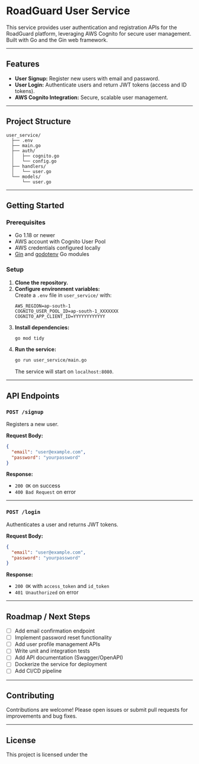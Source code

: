 # RoadGuard User Service

This service provides user authentication and registration APIs for the RoadGuard platform, leveraging AWS Cognito for secure user management. Built with Go and the Gin web framework.

---

## Features

- **User Signup:** Register new users with email and password.
- **User Login:** Authenticate users and return JWT tokens (access and ID tokens).
- **AWS Cognito Integration:** Secure, scalable user management.

---

## Project Structure

```
user_service/
  ├── .env
  ├── main.go
  ├── auth/
  │   ├── cognito.go
  │   └── config.go
  ├── handlers/
  │   └── user.go
  └── models/
      └── user.go
```

---

## Getting Started

### Prerequisites

- Go 1.18 or newer
- AWS account with Cognito User Pool
- AWS credentials configured locally
- [Gin](https://github.com/gin-gonic/gin) and [godotenv](https://github.com/joho/godotenv) Go modules

### Setup

1. **Clone the repository.**
2. **Configure environment variables:**  
   Create a `.env` file in `user_service/` with:
   ```
   AWS_REGION=ap-south-1
   COGNITO_USER_POOL_ID=ap-south-1_XXXXXXX
   COGNITO_APP_CLIENT_ID=YYYYYYYYYYYY
   ```
3. **Install dependencies:**
   ```sh
   go mod tidy
   ```
4. **Run the service:**
   ```sh
   go run user_service/main.go
   ```
   The service will start on `localhost:8080`.

---

## API Endpoints

### `POST /signup`

Registers a new user.

**Request Body:**
```json
{
  "email": "user@example.com",
  "password": "yourpassword"
}
```

**Response:**
- `200 OK` on success
- `400 Bad Request` on error

---

### `POST /login`

Authenticates a user and returns JWT tokens.

**Request Body:**
```json
{
  "email": "user@example.com",
  "password": "yourpassword"
}
```

**Response:**
- `200 OK` with `access_token` and `id_token`
- `401 Unauthorized` on error

---

## Roadmap / Next Steps

- [ ] Add email confirmation endpoint
- [ ] Implement password reset functionality
- [ ] Add user profile management APIs
- [ ] Write unit and integration tests
- [ ] Add API documentation (Swagger/OpenAPI)
- [ ] Dockerize the service for deployment
- [ ] Add CI/CD pipeline

---

## Contributing

Contributions are welcome! Please open issues or submit pull requests for improvements and bug fixes.

---

## License

This project is licensed under the